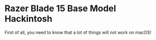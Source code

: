 # Razer Blade 15 Base Model Hackintosh

First of all, you need to know that a lot of things will not work on macOS!
